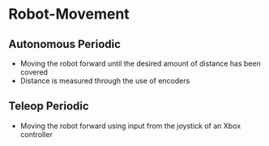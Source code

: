 # Robot-Movement
## Autonomous Periodic
- Moving the robot forward until the desired amount of distance has been covered
- Distance is measured through the use of encoders
## Teleop Periodic
- Moving the robot forward using input from the joystick of an Xbox controller
